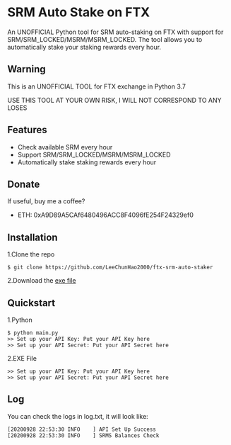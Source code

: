 # SRM Auto Stake on FTX

An UNOFFICIAL Python tool for SRM auto-staking on FTX with support for SRM/SRM_LOCKED/MSRM/MSRM_LOCKED. The tool allows you to automatically stake your staking rewards every hour.

## Warning

This is an UNOFFICIAL TOOL for FTX exchange in Python 3.7

USE THIS TOOL AT YOUR OWN RISK, I WILL NOT CORRESPOND TO ANY LOSES

## Features

- Check available SRM every hour
- Support SRM/SRM_LOCKED/MSRM/MSRM_LOCKED
- Automatically stake staking rewards every hour

## Donate

If useful, buy me a coffee?

- ETH: 0xA9D89A5CAf6480496ACC8F4096fE254F24329ef0

## Installation

1.Clone the repo

    $ git clone https://github.com/LeeChunHao2000/ftx-srm-auto-staker

2.Download the [exe file](https://github.com/LeeChunHao2000/ftx-srm-auto-staker/raw/master/SRM-Auto-Staker.exe)

## Quickstart

1.Python

    $ python main.py
    >> Set up your API Key: Put your API Key here
    >> Set up your API Secret: Put your API Secret here

2.EXE File

    >> Set up your API Key: Put your API Key here
    >> Set up your API Secret: Put your API Secret here

## Log

You can check the logs in log.txt, it will look like:

    [20200928 22:53:30 INFO    ] API Set Up Success
    [20200928 22:53:30 INFO    ] SRMS Balances Check

    




